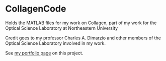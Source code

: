 # CollagenCode
Holds the MATLAB files for my work on Collagen, part of my work for the Optical Science Laboratory at Northeastern University

Credit goes to my professor Charles A. Dimarzio and other members of the Optical Science Laboratory involved in my work.


See <a href="https://gajjara.github.io/collagen">my portfolio page</a> on this project.
